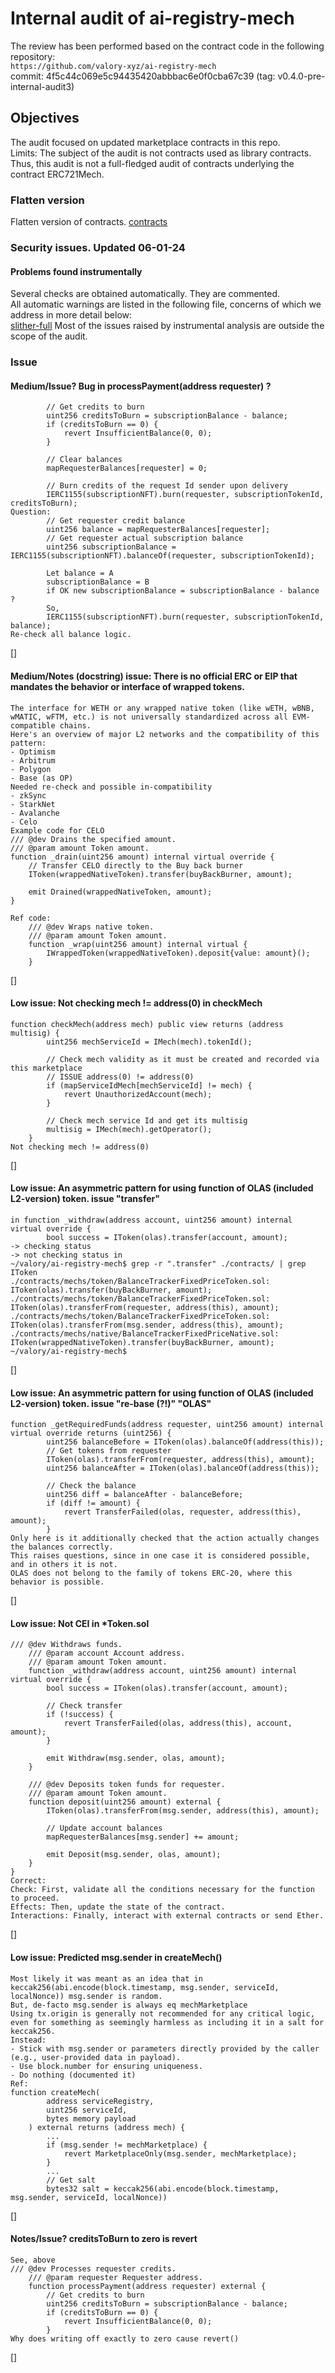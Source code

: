 # Internal audit of ai-registry-mech
The review has been performed based on the contract code in the following repository:<br>
`https://github.com/valory-xyz/ai-registry-mech` <br>
commit: 4f5c44c069e5c94435420abbbac6e0f0cba67c39 (tag: v0.4.0-pre-internal-audit3) <br> 

## Objectives
The audit focused on updated marketplace contracts in this repo. <br>
Limits: The subject of the audit is not contracts used as library contracts. Thus, this audit is not a full-fledged audit of contracts underlying the contract ERC721Mech. <br>

### Flatten version
Flatten version of contracts. [contracts](https://github.com/valory-xyz/ai-registry-mech/blob/main/audits/internal4/analysis/contracts)

### Security issues. Updated 06-01-24
#### Problems found instrumentally
Several checks are obtained automatically. They are commented. <br>
All automatic warnings are listed in the following file, concerns of which we address in more detail below: <br>
[slither-full](https://github.com/valory-xyz/autonolas-staking-programmes/blob/main/audits/internal4/analysis/slither_full.txt) 
Most of the issues raised by instrumental analysis are outside the scope of the audit. <br>


### Issue
#### Medium/Issue? Bug in processPayment(address requester) ? 
```
        // Get credits to burn
        uint256 creditsToBurn = subscriptionBalance - balance;
        if (creditsToBurn == 0) {
            revert InsufficientBalance(0, 0);
        }

        // Clear balances
        mapRequesterBalances[requester] = 0;

        // Burn credits of the request Id sender upon delivery
        IERC1155(subscriptionNFT).burn(requester, subscriptionTokenId, creditsToBurn);
Question:
        // Get requester credit balance
        uint256 balance = mapRequesterBalances[requester];
        // Get requester actual subscription balance
        uint256 subscriptionBalance = IERC1155(subscriptionNFT).balanceOf(requester, subscriptionTokenId);

        Let balance = A
        subscriptionBalance = B
        if OK new subscriptionBalance = subscriptionBalance - balance ?
        So,
        IERC1155(subscriptionNFT).burn(requester, subscriptionTokenId, balance);
Re-check all balance logic.
```
[]

#### Medium/Notes (docstring) issue: There is no official ERC or EIP that mandates the behavior or interface of wrapped tokens.
```
The interface for WETH or any wrapped native token (like wETH, wBNB, wMATIC, wFTM, etc.) is not universally standardized across all EVM-compatible chains.
Here's an overview of major L2 networks and the compatibility of this pattern:
- Optimism
- Arbitrum
- Polygon
- Base (as OP)
Needed re-check and possible in-compatibility
- zkSync
- StarkNet
- Avalanche
- Celo
Example code for CELO
/// @dev Drains the specified amount.
/// @param amount Token amount.
function _drain(uint256 amount) internal virtual override {
    // Transfer CELO directly to the Buy back burner
    IToken(wrappedNativeToken).transfer(buyBackBurner, amount);

    emit Drained(wrappedNativeToken, amount);
}

Ref code:
    /// @dev Wraps native token.
    /// @param amount Token amount.
    function _wrap(uint256 amount) internal virtual {
        IWrappedToken(wrappedNativeToken).deposit{value: amount}();
    }
```
[]

#### Low issue: Not checking mech != address(0) in checkMech
```
function checkMech(address mech) public view returns (address multisig) {
        uint256 mechServiceId = IMech(mech).tokenId();

        // Check mech validity as it must be created and recorded via this marketplace
        // ISSUE address(0) != address(0)
        if (mapServiceIdMech[mechServiceId] != mech) {
            revert UnauthorizedAccount(mech);
        }

        // Check mech service Id and get its multisig
        multisig = IMech(mech).getOperator();
    }
Not checking mech != address(0)
```
[]


#### Low issue: An asymmetric pattern for using function of OLAS (included L2-version) token. issue "transfer"
```
in function _withdraw(address account, uint256 amount) internal virtual override {
        bool success = IToken(olas).transfer(account, amount);
-> checking status
-> not checking status in
~/valory/ai-registry-mech$ grep -r ".transfer" ./contracts/ | grep IToken
./contracts/mechs/token/BalanceTrackerFixedPriceToken.sol:        IToken(olas).transfer(buyBackBurner, amount);
./contracts/mechs/token/BalanceTrackerFixedPriceToken.sol:        IToken(olas).transferFrom(requester, address(this), amount);
./contracts/mechs/token/BalanceTrackerFixedPriceToken.sol:        IToken(olas).transferFrom(msg.sender, address(this), amount);
./contracts/mechs/native/BalanceTrackerFixedPriceNative.sol:        IToken(wrappedNativeToken).transfer(buyBackBurner, amount);
~/valory/ai-registry-mech$ 

```
[]

#### Low issue: An asymmetric pattern for using function of OLAS (included L2-version) token. issue "re-base (?!)" "OLAS"
```
function _getRequiredFunds(address requester, uint256 amount) internal virtual override returns (uint256) {
        uint256 balanceBefore = IToken(olas).balanceOf(address(this));
        // Get tokens from requester
        IToken(olas).transferFrom(requester, address(this), amount);
        uint256 balanceAfter = IToken(olas).balanceOf(address(this));

        // Check the balance
        uint256 diff = balanceAfter - balanceBefore;
        if (diff != amount) {
            revert TransferFailed(olas, requester, address(this), amount);
        }
Only here is it additionally checked that the action actually changes the balances correctly. 
This raises questions, since in one case it is considered possible, and in others it is not. 
OLAS does not belong to the family of tokens ERC-20, where this behavior is possible.
```
[]

#### Low issue: Not CEI in *Token.sol
```
/// @dev Withdraws funds.
    /// @param account Account address.
    /// @param amount Token amount.
    function _withdraw(address account, uint256 amount) internal virtual override {
        bool success = IToken(olas).transfer(account, amount);

        // Check transfer
        if (!success) {
            revert TransferFailed(olas, address(this), account, amount);
        }

        emit Withdraw(msg.sender, olas, amount);
    }

    /// @dev Deposits token funds for requester.
    /// @param amount Token amount.
    function deposit(uint256 amount) external {
        IToken(olas).transferFrom(msg.sender, address(this), amount);

        // Update account balances
        mapRequesterBalances[msg.sender] += amount;

        emit Deposit(msg.sender, olas, amount);
    }
}
Correct:
Check: First, validate all the conditions necessary for the function to proceed.
Effects: Then, update the state of the contract.
Interactions: Finally, interact with external contracts or send Ether.

```
[]

#### Low issue: Predicted msg.sender in createMech()
```
Most likely it was meant as an idea that in keccak256(abi.encode(block.timestamp, msg.sender, serviceId, localNonce)) msg.sender is random.
But, de-facto msg.sender is always eq mechMarketplace
Using tx.origin is generally not recommended for any critical logic, even for something as seemingly harmless as including it in a salt for keccak256. 
Instead:
- Stick with msg.sender or parameters directly provided by the caller (e.g., user-provided data in payload).
- Use block.number for ensuring uniqueness.
- Do nothing (documented it)
Ref:
function createMech(
        address serviceRegistry,
        uint256 serviceId,
        bytes memory payload
    ) external returns (address mech) {
        ...
        if (msg.sender != mechMarketplace) {
            revert MarketplaceOnly(msg.sender, mechMarketplace);
        }
        ...
        // Get salt
        bytes32 salt = keccak256(abi.encode(block.timestamp, msg.sender, serviceId, localNonce))
```
[]

#### Notes/Issue? creditsToBurn to zero is revert
```
See, above
/// @dev Processes requester credits.
    /// @param requester Requester address.
    function processPayment(address requester) external {
        // Get credits to burn
        uint256 creditsToBurn = subscriptionBalance - balance;
        if (creditsToBurn == 0) {
            revert InsufficientBalance(0, 0);
        }
Why does writing off exactly to zero cause revert()
```
[]

